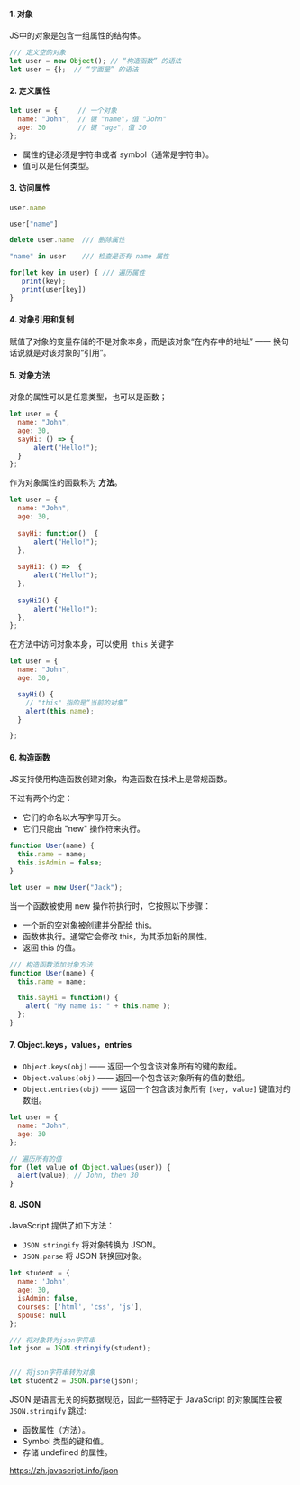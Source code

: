 
#### 1. 对象

JS中的对象是包含一组属性的结构体。

```js
/// 定义空的对象
let user = new Object(); // “构造函数” 的语法
let user = {};  // “字面量” 的语法
```

#### 2. 定义属性

```js
let user = {     // 一个对象
  name: "John",  // 键 "name"，值 "John"
  age: 30        // 键 "age"，值 30
};
```

- 属性的键必须是字符串或者 symbol（通常是字符串）。
- 值可以是任何类型。
#### 3. 访问属性

```js
user.name

user["name"]

delete user.name  /// 删除属性

"name" in user    /// 检查是否有 name 属性

for(let key in user) { /// 遍历属性
   print(key);
   print(user[key])
}

```

#### 4. 对象引用和复制

赋值了对象的变量存储的不是对象本身，而是该对象“在内存中的地址” —— 换句话说就是对该对象的“引用”。

#### 5. 对象方法

对象的属性可以是任意类型，也可以是函数；

```js 
let user = {
  name: "John",
  age: 30,
  sayHi: () => {
      alert("Hello!"); 
  }
};

```

作为对象属性的函数称为 **方法**。 

```js
let user = {
  name: "John",
  age: 30,
  
  sayHi: function()  {
      alert("Hello!"); 
  },
  
  sayHi1: () =>  {
      alert("Hello!"); 
  },
  
  sayHi2() {
      alert("Hello!"); 
  },  
};
```

在方法中访问对象本身，可以使用` this` 关键字

```js 
let user = {
  name: "John",
  age: 30,

  sayHi() {
    // "this" 指的是“当前的对象”
    alert(this.name);
  }

};
```

#### 6. 构造函数

JS支持使用构造函数创建对象，构造函数在技术上是常规函数。

不过有两个约定：
- 它们的命名以大写字母开头。
- 它们只能由 "new" 操作符来执行。

```js
function User(name) {
  this.name = name;
  this.isAdmin = false;
}

let user = new User("Jack");
```

当一个函数被使用 new 操作符执行时，它按照以下步骤：

- 一个新的空对象被创建并分配给 this。
- 函数体执行。通常它会修改 this，为其添加新的属性。
- 返回 this 的值。

```js
/// 构造函数添加对象方法
function User(name) {
  this.name = name;

  this.sayHi = function() {
    alert( "My name is: " + this.name );
  };
}
```


#### 7. Object.keys，values，entries


- `Object.keys(obj)` —— 返回一个包含该对象所有的键的数组。
- `Object.values(obj)` —— 返回一个包含该对象所有的值的数组。
- `Object.entries(obj)` —— 返回一个包含该对象所有 `[key, value]` 键值对的数组。

```js
let user = {
  name: "John",
  age: 30
};

// 遍历所有的值
for (let value of Object.values(user)) {
  alert(value); // John, then 30
}
```

#### 8. JSON 

JavaScript 提供了如下方法：

- `JSON.stringify` 将对象转换为 JSON。
- `JSON.parse` 将 JSON 转换回对象。

```js 
let student = {
  name: 'John',
  age: 30,
  isAdmin: false,
  courses: ['html', 'css', 'js'],
  spouse: null
};

/// 将对象转为json字符串
let json = JSON.stringify(student);


/// 将json字符串转为对象
let student2 = JSON.parse(json);
```

JSON 是语言无关的纯数据规范，因此一些特定于 JavaScript 的对象属性会被 `JSON.stringify` 跳过: 
 - 函数属性（方法）。
 - Symbol 类型的键和值。
 - 存储 undefined 的属性。

https://zh.javascript.info/json